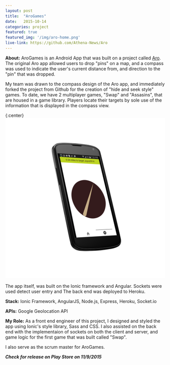 ```yaml
---
layout: post
title:  "AroGames"
date:   2015-10-14
categories: project
featured: true
featured_img: '/img/aro-home.png'
live-link: https://github.com/Athena-News/Aro
---
```




**About:**
AroGames is an Android App that was built on a project called [Aro](https://github.com/artemyss/Aro). The original Aro app allowed users to drop "pins" on a map, and a compass was used to indicate the user's current distance from, and direction to the "pin" that was dropped. 

My team was drawn to the compass design of the Aro app, and immediately forked the project from Github for the creation of "hide and seek style" games. To date, we have 2 multiplayer games, "Swap" and "Assasins", that are housed in a game library. Players locate their targets by sole use of the information that is displayed in the compass view.

{:center} 
![heroku config variables img](/../../img/aro-compass.png)

The app itself, was built on the Ionic framework and Angular. Sockets were used detect user entry and 
The back end was deployed to Heroku.


**Stack:** Ionic Framework, AngularJS, Node.js, Express, Heroku, Socket.io

**APIs:** Google Geolocation API

**My Role:** As a front end engineer of this project, I designed and styled the app using Ionic's style library, Sass and CSS. I also assisted on the back end with the implementaion of sockets on both the client and server, and game logic for the first game that was built called "Swap".

I also serve as the scrum master for AroGames.

***Check for release on Play Store on 11/9/2015***


